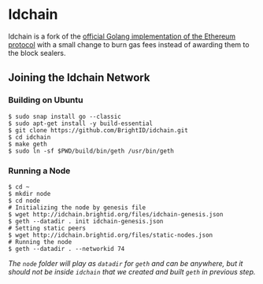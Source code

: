# Idchain

Idchain is a fork of the [official Golang implementation of the Ethereum protocol](https://github.com/ethereum/go-ethereum) with a small change to burn gas fees instead of awarding them to the block sealers.

## Joining the Idchain Network

### Building on Ubuntu

```shell
$ sudo snap install go --classic
$ sudo apt-get install -y build-essential
$ git clone https://github.com/BrightID/idchain.git
$ cd idchain
$ make geth
$ sudo ln -sf $PWD/build/bin/geth /usr/bin/geth
```

### Running a Node

```shell
$ cd ~
$ mkdir node
$ cd node
# Initializing the node by genesis file
$ wget http://idchain.brightid.org/files/idchain-genesis.json
$ geth --datadir . init idchain-genesis.json
# Setting static peers
$ wget http://idchain.brightid.org/files/static-nodes.json
# Running the node
$ geth --datadir . --networkid 74
```

_The `node` folder will play as `datadir` for `geth` and can be anywhere, but it should not be inside `idchain` that we created and built `geth` in previous step._
